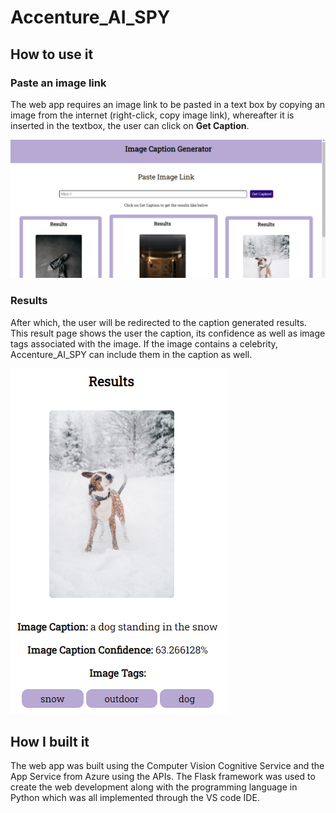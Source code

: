 # Accenture_AI_SPY
## How to use it

### Paste an image link
The web app requires an image link to be pasted in a text box by copying an image from the internet (right-click, copy image link), whereafter it is inserted in the textbox, the user can click on **Get Caption**. 

![alt text](https://github.com/okayshahi/Accenture_AI_SPY/blob/master/static/index%20image.png)

### Results 
After which, the user will be redirected to the caption generated results. This result page shows the user the caption, its confidence as well as image tags associated with the image. If the image contains a celebrity, Accenture_AI_SPY can include them in the caption as well.

![alt text](https://github.com/okayshahi/Accenture_AI_SPY/blob/master/static/Dog.png)

## How I built it
The web app was built using the Computer Vision Cognitive Service and the App Service from Azure using the APIs. The Flask framework was used to create the web development along with the programming language in Python which was all implemented through the VS code IDE.
